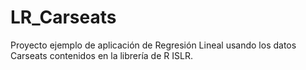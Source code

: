 # LR_Carseats
Proyecto ejemplo de aplicación de Regresión Lineal usando los datos Carseats contenidos en la librería de R ISLR.

